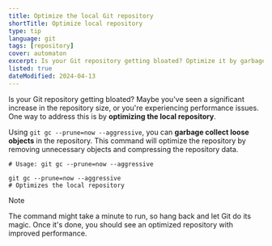 ```yaml
---
title: Optimize the local Git repository
shortTitle: Optimize local repository
type: tip
language: git
tags: [repository]
cover: automaton
excerpt: Is your Git repository getting bloated? Optimize it by garbage collecting loose objects.
listed: true
dateModified: 2024-04-13
---
```


Is your Git repository getting bloated? Maybe you've seen a significant increase in the repository size, or you're experiencing performance issues. One way to address this is by **optimizing the local repository**.

Using `git gc --prune=now --aggressive`, you can **garbage collect loose objects** in the repository. This command will optimize the repository by removing unnecessary objects and compressing the repository data.

```shell
# Usage: git gc --prune=now --aggressive

git gc --prune=now --aggressive
# Optimizes the local repository
```

> [!NOTE]
>
> The command might take a minute to run, so hang back and let Git do its magic. Once it's done, you should see an optimized repository with improved performance.
